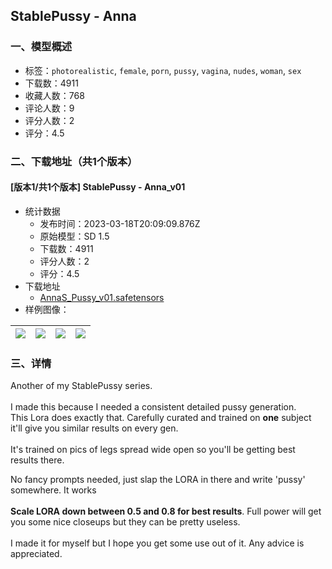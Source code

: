## StablePussy - Anna
### 一、模型概述

- 标签：`photorealistic`, `female`, `porn`, `pussy`, `vagina`, `nudes`, `woman`, `sex`
- 下载数：4911
- 收藏人数：768
- 评论人数：9
- 评分人数：2
- 评分：4.5

### 二、下载地址（共1个版本）

#### [版本1/共1个版本] StablePussy - Anna_v01

- 统计数据
  - 发布时间：2023-03-18T20:09:09.876Z
  - 原始模型：SD 1.5
  - 下载数：4911
  - 评分人数：2
  - 评分：4.5
- 下载地址
  - [AnnaS_Pussy_v01.safetensors](https://civitai.com/api/download/models/25254)
- 样例图像：

| <img src="https://image.civitai.com/xG1nkqKTMzGDvpLrqFT7WA/0177c6d4-5a89-492a-7cb4-6863da93e500/width=450/276877.jpeg" /> | <img src="https://image.civitai.com/xG1nkqKTMzGDvpLrqFT7WA/e353a75d-8fec-4f1a-4dc9-c32e86413400/width=450/276885.jpeg" /> | <img src="https://image.civitai.com/xG1nkqKTMzGDvpLrqFT7WA/6f90d104-6915-475e-4f69-38d73f663500/width=450/276884.jpeg" /> | <img src="https://image.civitai.com/xG1nkqKTMzGDvpLrqFT7WA/d6c923fa-2072-4a1c-4fd9-5b49a90ce400/width=450/276883.jpeg" /> |
| ---- | ---- | ---- | ---- |


### 三、详情
<p>Another of my StablePussy series. <br /><br />I made this because I needed a consistent detailed pussy generation.<br />This Lora does exactly that. Carefully curated and trained on <strong>one</strong> subject it'll give you similar results on every gen.<br /><br />It's trained on pics of legs spread wide open so you'll be getting best results there.</p><p>No fancy prompts needed, just slap the LORA in there and write 'pussy' somewhere. It works<br /><br /><strong>Scale LORA down between 0.5 and 0.8 for best results</strong>. Full power will get you some nice closeups but they can be pretty useless.<br /><br />I made it for myself but I hope you get some use out of it. Any advice is appreciated.</p>